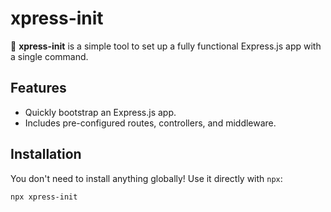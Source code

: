 # xpress-init

🚀 **xpress-init** is a simple tool to set up a fully functional Express.js app with a single command.

## Features

-   Quickly bootstrap an Express.js app.
-   Includes pre-configured routes, controllers, and middleware.

## Installation

You don't need to install anything globally! Use it directly with `npx`:

```bash
npx xpress-init
```
